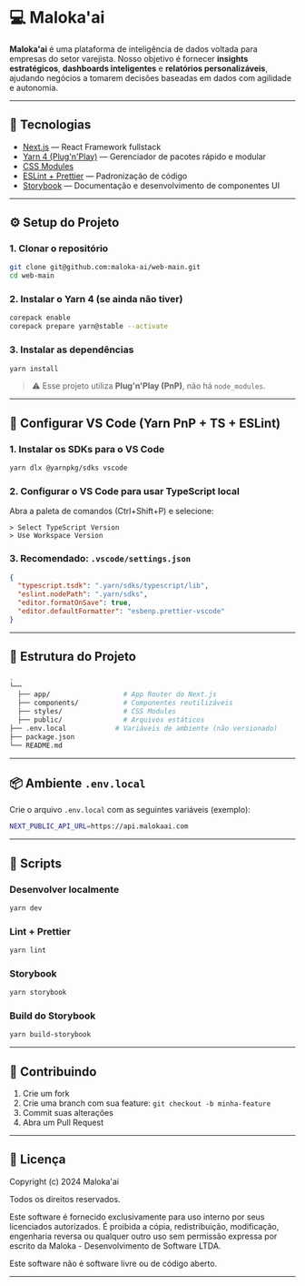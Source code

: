 # 💻 Maloka'ai

**Maloka'ai** é uma plataforma de inteligência de dados voltada para empresas do setor varejista. Nosso objetivo é fornecer **insights estratégicos**, **dashboards inteligentes** e **relatórios personalizáveis**, ajudando negócios a tomarem decisões baseadas em dados com agilidade e autonomia.

---

## 🚀 Tecnologias

- [Next.js](https://nextjs.org/) — React Framework fullstack
- [Yarn 4 (Plug'n'Play)](https://yarnpkg.com/) — Gerenciador de pacotes rápido e modular
- [CSS Modules](https://nextjs.org/docs/app/building-your-application/styling/css-modules)
- [ESLint + Prettier](https://eslint.org/) — Padronização de código
- [Storybook](https://storybook.js.org/) — Documentação e desenvolvimento de componentes UI

---

## ⚙️ Setup do Projeto

### 1. Clonar o repositório

```bash
git clone git@github.com:maloka-ai/web-main.git
cd web-main
```

### 2. Instalar o Yarn 4 (se ainda não tiver)

```bash
corepack enable
corepack prepare yarn@stable --activate
```

### 3. Instalar as dependências

```bash
yarn install
```

> ⚠️ Esse projeto utiliza **Plug'n'Play (PnP)**, não há `node_modules`.

---

## 🧪 Configurar VS Code (Yarn PnP + TS + ESLint)

### 1. Instalar os SDKs para o VS Code

```bash
yarn dlx @yarnpkg/sdks vscode
```

### 2. Configurar o VS Code para usar TypeScript local

Abra a paleta de comandos (Ctrl+Shift+P) e selecione:

```
> Select TypeScript Version
> Use Workspace Version
```

### 3. Recomendado: `.vscode/settings.json`

```json
{
  "typescript.tsdk": ".yarn/sdks/typescript/lib",
  "eslint.nodePath": ".yarn/sdks",
  "editor.formatOnSave": true,
  "editor.defaultFormatter": "esbenp.prettier-vscode"
}
```

---

## 📁 Estrutura do Projeto

```bash
.
└──
  ├── app/                  # App Router do Next.js
  ├── components/           # Componentes reutilizáveis
  ├── styles/               # CSS Modules
  ├── public/               # Arquivos estáticos
├── .env.local            # Variáveis de ambiente (não versionado)
├── package.json
└── README.md
```

---

## 📦 Ambiente `.env.local`

Crie o arquivo `.env.local` com as seguintes variáveis (exemplo):

```bash
NEXT_PUBLIC_API_URL=https://api.malokaai.com
```

---

## 🧪 Scripts

### Desenvolver localmente

```bash
yarn dev
```

### Lint + Prettier

```bash
yarn lint
```

### Storybook

```bash
yarn storybook
```

### Build do Storybook

```bash
yarn build-storybook
```

---


## 🤝 Contribuindo

1. Crie um fork
2. Crie uma branch com sua feature: `git checkout -b minha-feature`
3. Commit suas alterações
4. Abra um Pull Request

---

## 📄 Licença

Copyright (c) 2024 Maloka'ai

Todos os direitos reservados.

Este software é fornecido exclusivamente para uso interno por seus licenciados autorizados. É proibida a cópia, redistribuição, modificação, engenharia reversa ou qualquer outro uso sem permissão expressa por escrito da Maloka - Desenvolvimento de Software LTDA.

Este software não é software livre ou de código aberto.

---